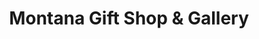 ---
title: "Montana Gift Shop & Gallery"
url: /west-yellowstone/montana-gift-shop-und-gallery/
shop: Andenken
---